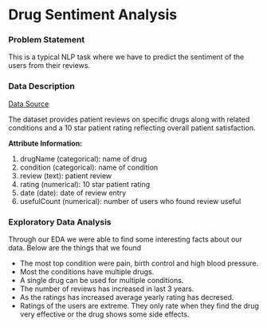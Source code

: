 # Drug Sentiment Analysis

### Problem Statement

This is a typical NLP task where we have to predict the sentiment of the users from their reviews.

### Data Description
[Data Source](https://archive.ics.uci.edu/ml/datasets/Drug+Review+Dataset+%28Drugs.com%29)

The dataset provides patient reviews on specific drugs along with related conditions and a 10 star patient rating reflecting overall patient satisfaction.

**Attribute Information:**

1. drugName (categorical): name of drug
2. condition (categorical): name of condition
3. review (text): patient review
4. rating (numerical): 10 star patient rating
5. date (date): date of review entry
6. usefulCount (numerical): number of users who found review useful

### Exploratory Data Analysis

Through our EDA we were able to find some interesting facts about our data. Below are the things that we found 
* The most top condition were pain, birth control and high blood pressure.
* Most the conditions have multiple drugs.
* A single drug can be used for multiple conditions.
* The number of reviews has increased in last 3 years.
* As the ratings has increased average yearly rating has decresed.
* Ratings of the users are extreme. They only rate when they find the drug very effective or the drug shows some side effects.
